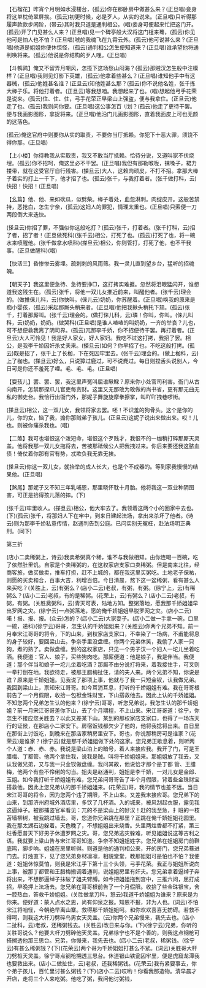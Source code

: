<!-- { "loadSidebar": true } -->
【石榴花】昨宵个月明如水浸楼台，(孤云)你在那卧房中做甚么来？(正旦唱)妾身将这单枕倚翠屏挨。(孤云)初更时候，必是歹人，从实的说来。(正旦唱)只听得那履声款款步闲阶，(带云)其时我只道是通判相公。(唱)妾身可便起来忙把这门开。(孤云)开了门见甚么人来？(正旦唱)见一个碑亭般大汉将这门桯来蓦，(孤云)你见他可是怕人也不怕？(正旦唱)唬的我魂飞在九霄云外。(孤云)他可说甚么来？(正旦唱)他道是姐姐你便休惊怪，(孤云)通判相公怎生便知道来？(正旦唱)谁承望他将通判唤将来。(孤云)他说是你结构的歹人哩。(正旦唱)

【斗鹌鹑】俺又不留弄月嘲风，怎揽下这场愁山闷海？(孤云)那贼汉怎生般中注模样？(正旦唱)我则见灯影下英雄，(孤云)他拿着些甚么？(正旦唱)谁知他手中有这器械，(孤云)他姓甚名谁？(正旦云)知他姓甚么那？(孤云)你不说他名姓，张千拣大棒子乐。将他打着者。(正旦云)等我想咱。我想起来了也。(唱)想起他弓手花荣是说来。(孤云)住、住、住，弓手花荣正早梁山上强盗，便与我拿住。(正旦云)他走了也、(孤云)我则问你要。(正旦唱)这公事怎百刂划？(孤云)他走了更待干罢。便与我画影图形，拿捉将来。(正旦唱)他沿门儿画影图形，直着我面皮上可也无颜的这落色。

(孤云)俺这官府中则要你从实的取责，不要你当厅抵赖。你犯下十恶大罪，须饶不得你那。(正旦唱)

【上小楼】你待教我从实取责，我又不敢当厅抵赖。恰待分说，又道叫家不伏烧埋。(孤云)你不招呵，俺这里必不干罢。(正旦唱)我但有那勒喉咙，抹嗓子，裙力搂带，就在这受官厅自行残害。(搽旦云)大人，这赖肉顽皮，不打不招。拿那大棒子着实的打上一千下，他才招了也。(孤云)张千，与我打着者。(张千做打科，云)快招！快招！(正旦唱)

【幺篇】他、他、来如砍瓜，似劈柴。棒子着处，血忽淋刺。肉绽皮开。这般苦禁持，恶抢白，怎生宁奈，(孤云)这妇人的罪犯，情理太重也。(正旦唱)只索便一刀两段倒大来迭快。

(搽旦云)你招了罪，不强似你这般吃打？(孤云)张千，打着者。(张千打科，云)招了者，招了者！(正旦做死科)(张千云)相公，打死了也。(孤云)打死了也，将一碗水来喷醒他。(张千做拿水喷科)(搽旦云)相公，你则管打，打死了他，也不干我事。(正旦做醒科)(唱)

【快活三】昏惨惨云雾埋。疏剌剌的风雨筛。我一灵儿直到望乡台，猛听的招魂魄。

【朝天子】我这里便急待、急待要挣□，这打拷实难捱。忽然将泪眼猛闪开，谁想道我这残生在。(孤云)张千，将他一双儿女推近前来，叫醒他者。(张千云)理会的。(做推俫儿科，云)你快叫。(俫儿云)奶奶，你苏醒着。(正旦唱)唤我的原来是痴小婴孩，(孤云)采起那厮头稍来者。(正旦唱)他把我揪头稍托下颏。(孤云)张千，打着那厮叫。(张千云)理会的。(做打俫儿科，云)璘！你叫，你叫。(俫儿叫科，云)奶奶，奶奶。(做哭科)(正旦唱)是谁人喳喳的叫奶奶，一齐的举哀？儿也，可不想便救我离了阴司界。(孤云)兀那李千娇，你不招便待干罢。再打着者。(正旦云)大人可怜见！我是好人家女，好人家妇。我吃不过这打拷，我招了罢。相公，是我李千娇因奸杀丈夫来。(搽旦云)如何？你早招了也，不吃这般打拷。(孤云)既是招了，张千上了长枷，下在死囚牢里去。(张千云)理会的。(做上枷科，云)上了枷也。(搽旦云)好么，只说獐过鹿过，可不说麂过。每日则捏舌头说别人，今日可是你还不羞死了哩。毛、毛、毛。(正旦唱)

【耍孩儿】罢、罢、罢，我这里声冤叫屈谁瞅睬？原来你小处官司利害。衙门从古向南开，怎禁那探爪儿官吏每贪财。这里又无那敢为敢做的尚书省，更有那无曲无私的御史台。我恰行出衙门外，那妮子舞旋旋摩拳擦掌，叫吖吖拽巷啰街。

(搽旦云)相公，这一双儿女，我领将家去罢。呸！不识羞的狗骨头。这个是你的儿，你的女，恼了我，搧你那贼弟子孩儿。(正旦云)这妮子说出来做出来。哎！儿也。则被你痛杀我也。(唱)

【二煞】我可也堪恨这个泼短命，堪恨这个歹贱才，我恨不的一枷稍打碎那厮天灵盖。他将我那一双儿女拖将去，苦被那祗候公人把我拽过来。你后来要还我这脓血债！倚仗着你那有官有势，忒欺负我无靠无挨。

(搽旦云)你这一双儿女，就抬举的成人长大，也是个不成器的。等到家我慢慢的结果他。(正旦唱)

【煞尾】那妮子又不知三年乳哺恩，那里晓怀耽十月胎。他将我这一双业种阴图害，可正是拾得孩儿落的摔。(下)

(张千云)牢里收人。(搽旦云)相公，他大牢去了。我领着这两个小的回家中去也。(下)(孤云)张千，将那妇人下在牢中，到来日建起法场，拿出来杀坏了他者。(诗云)则为那李千娇私意传情，赵通判告到公庭。已问实别无冤枉，赴法场明正典刑。(同下)

第三折

(店小二卖稀粥上，诗云)我卖希粥真个稀，谁不与我做相知。由你连喝一百碗，吃了依然肚里饥。自家是个卖稀粥的，在这权家店支家口卖稀粥。但是南来北往，经商客旅，做买做卖，推车打担，赶不上城的，都在我这里买粥吃。土地老子保祐，则愿的买卖和合，百事大吉，利增百倍。今日清晨，熬下这一盆稀粥，看有甚么人来买吃？(关胜上，云)有粥么？(店小二云)老叔，有粥，有粥。(徐宁上，云)有稀粥么？(店小二云)老叔，有的是稀粥。(花荣上，云)有粥么？(店小二云)老叔，有粥，有粥。(关胜奠粥科，云)青天可表，陆地方知。整粥落地，愿我那千娇姐姐早出罗网之灾。(徐宁云)一点粥落地，愿的俺千娇姐姐早脱罗网之灾。(店小二云)喏！报、报、报。(众云)怎的？(店小二云)大家耍子。(店小二做一手拿一碗，口里一碗，递科)(徐宁云)哥哥，怎生认的千娇姐姐来？(关胜云)你两个兄弟不知。前一月奉宋江哥哥的将令，下的山来，到权家店支家口，不幸染了一场病，不甫能将息的身子较好，要回梁山去。争奈手里没盘缠。你两个兄弟休笑，我偷了人家一只狗，煮的熟了。卖做盘缠。到的这权家店，只见一个男子汉一个妇人一坨儿坐着吃酒。我便道：官人、娘子，买些狗肉吃。那厮便道：他是娘子，我是伴当。我便道：那个伴当和娘子一坨儿坐着吃酒？那厮不由分说打将来，着我接住手，可叉则一拳打倒在地。我欲待走，被那王腊梅扯住，请的夫人来。两个兄弟不知，你说是谁？原来是千娇姐姐。见我说了那项上事，他就与了我一只短金钗，认我做兄弟。我回到梁山上，禀知宋江哥哥。如今耳消耳息，打听的千娇姐姐有难。我在哥哥根前告了一个月假限，收拾一包袱金珠财宝，下山搭救他去。因此上认的千娇姐姐。不知您两个兄弟怎生认的他来？(徐宁云)哥哥，听您兄弟说，我怎生认的那千娇姐姐？前一月宋江哥哥差你下山，去了个月期程，不上山来。宋江哥哥道：徐宁，你怎生不接应您关胜去？以此又差某下山。某到的那权家店支家口，也得了一场冻天行的证候，在那店小二家安下。房宿饭钱都欠少了他的，他将我捻将出来。白日里在那街上讨饭吃，到晚来在那店家稍房里安下。哥也，你说那稍房可是谁家？(花荣云)是谁家？(徐宁云)就是那千娇姐姐做下处的这家。您兄弟正歇息着，则听两个人道：赤、赤、赤。我说是梁山泊上的暗号，着人来接应我。我开了门，可是王腊梅、丁都管。他两个拿住我，说我是贼。叫将千娇姐姐来。那姐姐放了我去，又认我做兄弟，又与我一只金钗做盘缠。我问其故，他说恰才那个是丁都
管、王腊梅，他两个有些不伶俐的勾当。姐夫是赵通判，姐姐是李千娇，一对儿女是金郎、玉姐。如今我打听千娇姐姐有难，您兄弟问哥哥告了半个月假限，背着些金珠财宝搭救他。因此上您兄弟认的那千娇姐姐来。(花荣云)哥，我的情节也差不远。当日宋江哥哥的将令，因为您两个违了期限，不上山来。又差我末接应哥。您兄弟下的山来，到那济州府城外酒店里，多饮了几杯酒。入的城来，被风刮起衣服，露见我这逼绰子。被那捕盗官军看见：兀的不是梁山上的好汉！赶的我至急，扌班的一枝苫墙柳树，被我跳过墙去。哥，您道你兄弟跳在那里？正跳在俺千娇姐姐花园里。我在那太湖石边躲着。天色晚了，不想姐姐出来烧香。头里两炷香都不打紧，第三炷香愿普天下好男子休遭罗网之灾。哥，您兄弟逃灾躲难，听见姐姐说这等吉利之语。我就要上粱山告与宋江哥哥知道。争奈不知姐姐姓字。您兄弟在姐姐房门前鞋底鸣，脚步响。姐姐在房里听得。则道是他的通判相公来，开的房门，您兄弟蓦进门去。灯烛直下，见了您兄弟身材凛凛，相貌堂堂，教那姐姐可是怕也不怕？我便道：姐姐休惊莫怕，则我是宋江手下第十三个头领，弓手花荣。我正与姐姐所说向上事，被那丁都管和王腊梅搬调着通判，说姐姐房里有奸夫。您兄弟拿着逼绰子奔将出来，不想那逼绰子抹破了姐夫臂膊。如今把姐姐拖到宫中，三推六问，屈打成招，早晚押上法场去。您兄弟在哥哥根前告了一个月假限。收拾了些金珠银宝，舍一腔热血，答救千娇姐姐。(关胜做拿刀科，怒云)我道千娇姐姐为谁来？原来是为你来。便好道：蒙人点水之恩，尚有仰泉之报。知恩不报，非为人也。(词云)不怕宋江将咱怪，今朝绝早离山寨。救得那千娇姐姐呵。和你欢欢喜喜无妨碍。若救不得呵，则我这大杆刀劈碎鸟男女天灵盖。(云)你两个兄弟慢来，我先去也。(店小二扯科，云)老叔，还稀粥钱去。(关胜云)改日来与你。(下)(徐宁云)兄弟，你听的关胜哥说么？他要大杆刀劈碎他天灵盖。兄弟徐宁也不是个善的，则我这点钢枪可搭搠透他那三思台。兄弟，你慢来，我先去也。(店小二云)老叔，稀粥钱。(徐宁云)有甚么稀粥钱？(下)(花荣云)两个哥为千娇姐姐打甚么不紧。(词云)关胜哥大杆刀劈桩天灵盖。徐宁哥点钢枪搠透三思台。休道银山铁瓮囚牢里，便是虎窟龙潭我也要救出来。(店小二做扯住，云)老叔，还我稀粥钱。(花荣云)我有紧要事去，你个弟子孩儿，百忙里讨甚么粥钱？(下)(店小二云)哎哟！你看我那造物。清早晨才开店，走将三个人来吃粥。他吃了粥，我问他讨粥钱，
